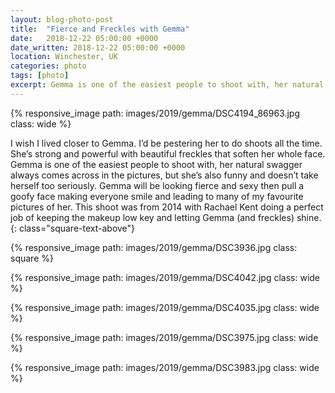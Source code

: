 ```yaml
---
layout: blog-photo-post
title:  "Fierce and Freckles with Gemma"
date:   2018-12-22 05:00:00 +0000
date_written: 2018-12-22 05:00:00 +0000
location: Winchester, UK
categories: photo
tags: [photo]
excerpt: Gemma is one of the easiest people to shoot with, her natural swagger always comes across in the pictures, but she’s also funny and doesn’t take herself too seriously. This shoot was from 2014 with Rachael Kent doing a perfect job of keeping the makeup low key and letting Gemma (and freckles) shine.
---
```

{% responsive_image path: images/2019/gemma/DSC4194_86963.jpg class: wide %}

I wish I lived closer to Gemma. I’d be pestering her to do shoots all the time. She’s strong and powerful with beautiful freckles that soften her whole face. Gemma is one of the easiest people to shoot with, her natural swagger always comes across in the pictures, but she’s also funny and doesn’t take herself too seriously. Gemma will be looking fierce and sexy then pull a goofy face making everyone smile and leading to many of my favourite pictures of her. This shoot was from 2014 with Rachael Kent doing a perfect job of keeping the makeup low key and letting Gemma (and freckles) shine.
{: class="square-text-above"}

{% responsive_image path: images/2019/gemma/DSC3936.jpg class: square %}

{% responsive_image path: images/2019/gemma/DSC4042.jpg class: wide %}

{% responsive_image path: images/2019/gemma/DSC4035.jpg class: wide %}

{% responsive_image path: images/2019/gemma/DSC3975.jpg class: wide %}

{% responsive_image path: images/2019/gemma/DSC3983.jpg class: wide %}
